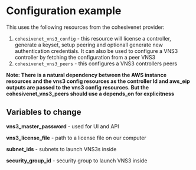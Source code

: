 # Configuration example

This uses the following resources from the cohesivenet provider:

1. `cohesivenet_vns3_config` - this resource will license a controller, generate a keyset, setup peering and optionall generate new authentication credentials. It can also be used to configure a VNS3 controller by fetching the configuration from a peer VNS3
2. `cohesivenet_vns3_peers` - this configures a VNS3 controllers peers

**Note: There is a natural dependency between the AWS instance resources and the vns3 config resources as the controller Id and aws_eip outputs are passed to the vns3 config resources. But the cohesivenet_vns3_peers should use a depends_on for explicitness**


## Variables to change

**vns3_master_password** - used for UI and API

**vns3_license_file** - path to a license file on our computer

**subnet_ids** - subnets to launch VNS3s inside

**security_group_id** - security group to launch VNS3 inside
